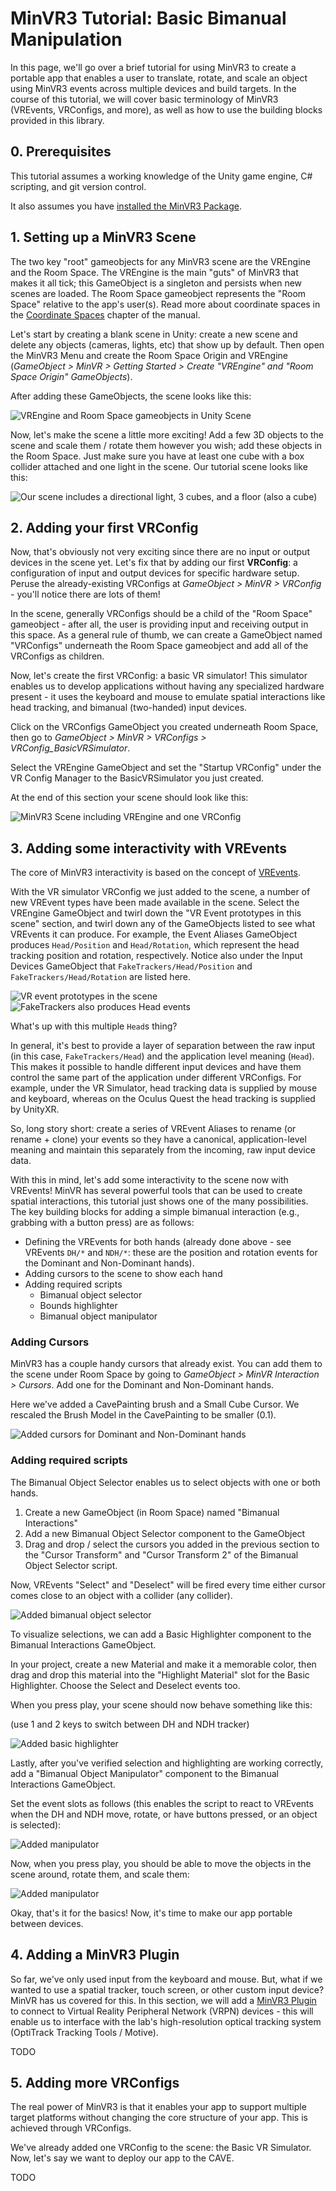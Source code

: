 # MinVR3 Tutorial: Basic Bimanual Manipulation

In this page, we'll go over a brief tutorial for using MinVR3 to create a
portable app that enables a user to translate, rotate, and scale an object using
MinVR3 events across multiple devices and build targets. In the course of this
tutorial, we will cover basic terminology of MinVR3 (VREvents, VRConfigs, and
more), as well as how to use the building blocks provided in this library.


## 0. Prerequisites

This tutorial assumes a working knowledge of the Unity game engine, C#
scripting, and git version control.

It also assumes you have [installed the MinVR3 Package](./02-install.md).



## 1. Setting up a MinVR3 Scene


The two key "root" gameobjects for any MinVR3 scene are the VREngine and the
Room Space. The VREngine is the main "guts" of MinVR3 that makes it all tick;
this GameObject is a singleton and persists when new scenes are loaded. The Room
Space gameobject represents the "Room Space" relative to the app's user(s). Read
more about coordinate spaces in the [Coordinate Spaces](./10-vr-coord-spaces.md)
chapter of the manual.

Let's start by creating a blank scene in Unity: create a new scene and delete
any objects (cameras, lights, etc) that show up by default. Then open the MinVR3
Menu and create the Room Space Origin and VREngine (*GameObject > MinVR >
Getting Started > Create "VREngine" and "Room Space Origin" GameObjects*).

After adding these GameObjects, the scene looks like this:

![VREngine and Room Space gameobjects in Unity Scene](./resources/tutorial-1-scene.png)


Now, let's make the scene a little more exciting! Add a few 3D objects to the
scene and scale them / rotate them however you wish; add these objects in the
Room Space. Just make sure you have at least one cube with a box collider
attached and one light in the scene. Our tutorial scene looks like this:

![Our scene includes a directional light, 3 cubes, and a floor (also a cube)](./resources/tutorial-3-scene.png)


## 2. Adding your first VRConfig

Now, that's obviously not very exciting since there are no input or output
devices in the scene yet. Let's fix that by adding our first **VRConfig**: a
configuration of input and output devices for specific hardware setup. Peruse
the already-existing VRConfigs at *GameObject > MinVR > VRConfig* - you'll
notice there are lots of them!

In the scene, generally VRConfigs should be a child of the "Room Space"
gameobject - after all, the user is providing input and receiving output in this
space. As a general rule of thumb, we can create a GameObject named "VRConfigs"
underneath the Room Space gameobject and add all of the VRConfigs as children.


Now, let's create the first VRConfig: a basic VR simulator! This simulator
enables us to develop applications without having any specialized hardware
present - it uses the keyboard and mouse to emulate spatial interactions like
head tracking, and bimanual (two-handed) input devices.

Click on the VRConfigs GameObject you created underneath Room Space, then go to
*GameObject > MinVR > VRConfigs > VRConfig_BasicVRSimulator*.

Select the VREngine GameObject and set the "Startup VRConfig" under the VR
Config Manager to the BasicVRSimulator you just created.

At the end of this section your scene should look like this:

![MinVR3 Scene including VREngine and one VRConfig](./resources/tutorial-2-vrconfig.png)





## 3. Adding some interactivity with VREvents

The core of MinVR3 interactivity is based on the concept of [VREvents](./12-vrevents.md).

With the VR simulator VRConfig we just added to the scene, a number of new
VREvent types have been made available in the scene. Select the VREngine
GameObject and twirl down the "VR Event prototypes in this scene" section, and
twirl down any of the GameObjects listed to see what VREvents it can produce.
For example, the Event Aliases GameObject produces `Head/Position` and
`Head/Rotation`, which represent the head tracking position and rotation,
respectively. Notice also under the Input Devices GameObject that
`FakeTrackers/Head/Position` and `FakeTrackers/Head/Rotation` are listed here.

![VR event prototypes in the scene](./resources/tutorial-4-vrevent-types.png)
![FakeTrackers also produces Head events](./resources/tutorial-4-faketrackers.png)


What's up with this multiple `Head`s thing?

In general, it's best to provide a layer of separation between the raw input (in
this case, `FakeTrackers/Head`) and the application level meaning (`Head`). This
makes it possible to handle different input devices and have them control the
same part of the application under different VRConfigs. For example, under the
VR Simulator, head tracking data is supplied by mouse and keyboard, whereas on
the Oculus Quest the head tracking is supplied by UnityXR.

So, long story short: create a series of VREvent Aliases to rename (or rename +
clone) your events so they have a canonical, application-level meaning and
maintain this separately from the incoming, raw input device data.


With this in mind, let's add some interactivity to the scene now with VREvents!
MinVR has several powerful tools that can be used to create spatial
interactions, this tutorial just shows one of the many possibilities. The key
building blocks for adding a simple bimanual interaction (e.g., grabbing with a
button press) are as follows:

- Defining the VREvents for both hands (already done above - see VREvents `DH/*`
and `NDH/*`: these are the position and rotation events for the Dominant and
Non-Dominant hands).
- Adding cursors to the scene to show each hand
- Adding required scripts
    - Bimanual object selector
    - Bounds highlighter
    - Bimanual object manipulator


### Adding Cursors

MinVR3 has a couple handy cursors that already exist. You can add them to the
scene under Room Space by going to *GameObject > MinVR Interaction > Cursors*.
Add one for the Dominant and Non-Dominant hands.

Here we've added a CavePainting brush and a Small Cube Cursor. We rescaled the Brush Model in the CavePainting to be smaller (0.1).

![Added cursors for Dominant and Non-Dominant hands](./resources/tutorial-5-cursors.png)


### Adding required scripts

The Bimanual Object Selector enables us to select objects with one or both hands.

1. Create a new GameObject (in Room Space) named "Bimanual Interactions"
2. Add a new Bimanual Object Selector component to the GameObject
3. Drag and drop / select the cursors you added in the previous section to the
"Cursor Transform" and "Cursor Transform 2" of the Bimanual Object Selector
script.


Now, VREvents "Select" and "Deselect" will be fired every time either cursor
comes close to an object with a collider (any collider).

![Added bimanual object selector](./resources/tutorial-5-selector.png)


To visualize selections, we can add a Basic Highlighter component to the
Bimanual Interactions GameObject.

In your project, create a new Material and make it a memorable color, then drag
and drop this material into the "Highlight Material" slot for the Basic
Highlighter. Choose the Select and Deselect events too.

When you press play, your scene should now behave something like this:

(use 1 and 2 keys to switch between DH and NDH tracker)

![Added basic highlighter](./resources/tutorial-5-highlight.gif)


Lastly, after you've verified selection and highlighting are working correctly,
add a "Bimanual Object Manipulator" component to the Bimanual Interactions
GameObject.

Set the event slots as follows (this enables the script to react to VREvents
when the DH and NDH move, rotate, or have buttons pressed, or an object is
selected):

![Added manipulator](./resources/tutorial-5-manipulator-events.png)


Now, when you press play, you should be able to move the objects in the scene around, rotate them, and scale them:


![Added manipulator](./resources/tutorial-5-manipulator.gif)


Okay, that's it for the basics! Now, it's time to make our app portable between devices.



## 4. Adding a MinVR3 Plugin

So far, we've only used input from the keyboard and mouse. But, what if we
wanted to use a spatial tracker, touch screen, or other custom input device?
MinVR has us covered for this. In this section, we will add a [MinVR3
Plugin](./03-plugin-packages.md) to connect to Virtual Reality Peripheral
Network (VRPN) devices - this will enable us to interface with the lab's
high-resolution optical tracking system (OptiTrack Tracking Tools / Motive).


TODO


## 5. Adding more VRConfigs


The real power of MinVR3 is that it enables your app to support multiple target
platforms without changing the core structure of your app. This is achieved
through VRConfigs.


We've already added one VRConfig to the scene: the Basic VR Simulator. Now,
let's say we want to deploy our app to the CAVE.



TODO
